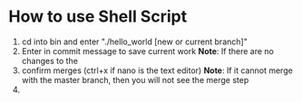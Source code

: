 # How to use Shell Script

1. cd into bin and enter "./hello_world [new or current branch]"
2. Enter in commit message to save current work
**Note**: If there are no changes to the
3. confirm merges (ctrl+x if nano is the text editor)
**Note**: If it cannot merge with the master branch, then you will not see the merge step
4. 